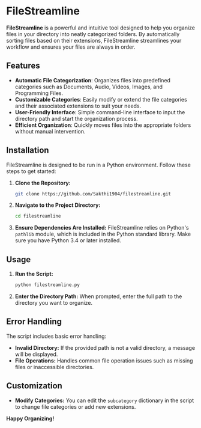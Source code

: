# FileStreamline

**FileStreamline** is a powerful and intuitive tool designed to help you organize files in your directory into neatly categorized folders. By automatically sorting files based on their extensions, FileStreamline streamlines your workflow and ensures your files are always in order.

## Features

- **Automatic File Categorization**: Organizes files into predefined categories such as Documents, Audio, Videos, Images, and Programming Files.
- **Customizable Categories**: Easily modify or extend the file categories and their associated extensions to suit your needs.
- **User-Friendly Interface**: Simple command-line interface to input the directory path and start the organization process.
- **Efficient Organization**: Quickly moves files into the appropriate folders without manual intervention.

## Installation

FileStreamline is designed to be run in a Python environment. Follow these steps to get started:

1. **Clone the Repository:**
    ```sh
    git clone https://github.com/Sakthi1904/filestreamline.git
    ```

2. **Navigate to the Project Directory:**
    ```sh
    cd filestreamline
    ```

3. **Ensure Dependencies Are Installed:**
    FileStreamline relies on Python's `pathlib` module, which is included in the Python standard library. Make sure you have Python 3.4 or later installed.

## Usage

1. **Run the Script:**
    ```sh
    python filestreamline.py
    ```

2. **Enter the Directory Path:**
    When prompted, enter the full path to the directory you want to organize.

## Error Handling

The script includes basic error handling:

- **Invalid Directory:** If the provided path is not a valid directory, a message will be displayed.
- **File Operations:** Handles common file operation issues such as missing files or inaccessible directories.

## Customization
- **Modify Categories:** You can edit the `subcategory` dictionary in the script to change file categories or add new extensions.


**Happy Organizing!**
